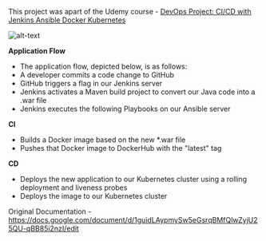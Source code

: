 
This project was apart of the Udemy course -  [DevOps Project: CI/CD with Jenkins Ansible Docker Kubernetes
](https://www.udemy.com/course/valaxy-devops/)

![alt-text](https://i.imgur.com/EFeAB9E.png "Project Diagram")

<b>Application Flow</b>

- The application flow, depicted below, is as follows:
- A developer commits a code change to GitHub
- GitHub triggers a flag in our Jenkins server
- Jenkins activates a Maven build project to convert our Java code into a .war file
- Jenkins executes the following Playbooks on our Ansible server


<b>CI</b>

- Builds a Docker image based on the new *.war file 
- Pushes that Docker image to DockerHub with the "latest" tag

<b>CD</b>

- Deploys the new application to our Kubernetes cluster using a rolling deployment and liveness probes
- Deploys the image to our Kubernetes cluster


Original Documentation - https://docs.google.com/document/d/1guidLAypmySw5eGsrqBMfQlwZyjU25QU-qBB85i2nzI/edit
